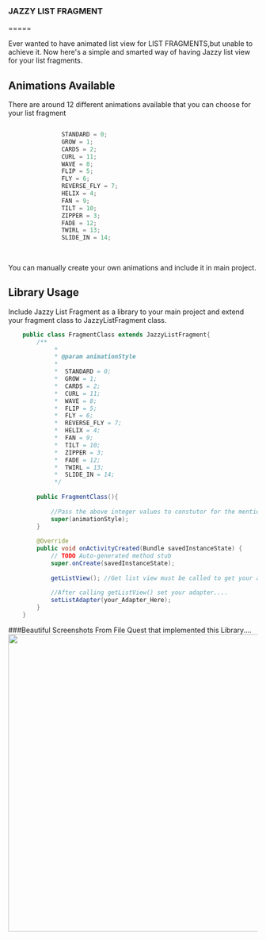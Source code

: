 ### JAZZY LIST FRAGMENT
=====

Ever wanted to have animated list view for LIST FRAGMENTS,but unable to achieve it.
Now here's a simple and smarted way of having Jazzy list view for your list fragments.

Animations Available
--------
There are around 12 different animations available that you can choose for your list fragment
```java

    	       STANDARD = 0;
		       GROW = 1;
		       CARDS = 2;
		       CURL = 11;
		       WAVE = 8;
		       FLIP = 5;
		       FLY = 6;
		       REVERSE_FLY = 7;
		       HELIX = 4;
		       FAN = 9;
		       TILT = 10;
		       ZIPPER = 3;
		       FADE = 12;
		       TWIRL = 13;
		       SLIDE_IN = 14;
		
	
```
You can manually create your own animations and include it in main project.

Library Usage
-----
Include Jazzy List Fragment as a library to your main project and extend your fragment class to JazzyListFragment class.
```java
	public class FragmentClass extends JazzyListFragment{
		/**
			 * 
			 * @param animationStyle
			 * 
			 *  STANDARD = 0;
		     *  GROW = 1;
		     *  CARDS = 2;
		     *  CURL = 11;
		     *  WAVE = 8;
		     *  FLIP = 5;
		     *  FLY = 6;
		     *  REVERSE_FLY = 7;
		     *  HELIX = 4;
		     *  FAN = 9;
		     *  TILT = 10;
		     *  ZIPPER = 3;
		     *  FADE = 12;
		     *  TWIRL = 13;
		     *  SLIDE_IN = 14;
			 */
	
		public FragmentClass(){
		
			//Pass the above integer values to constutor for the mentioned animation styles...
			super(animationStyle);
		}
		
		@Override
		public void onActivityCreated(Bundle savedInstanceState) {
			// TODO Auto-generated method stub
			super.onCreate(savedInstanceState);
			
			getListView(); //Get list view must be called to get your animations working....
			
			//After calling getListView() set your adapter....
			setListAdapter(your_Adapter_Here);
		}
	}
```

###Beautiful Screenshots From File Quest that implemented this Library.... 
<img src="http://s9.postimg.org/exkfopq8f/Untitled.png" width="720px" height="600px"/>
